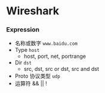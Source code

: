 # Wireshark


### Expression

- 名称或数字 `www.baidu.com`
- Type `host`
    - host, port, net, portrange
- Dir `dst`
    - src, dst, src or dst, src and dst
- Proto 协议类型 `udp`
- 运算符 && || !